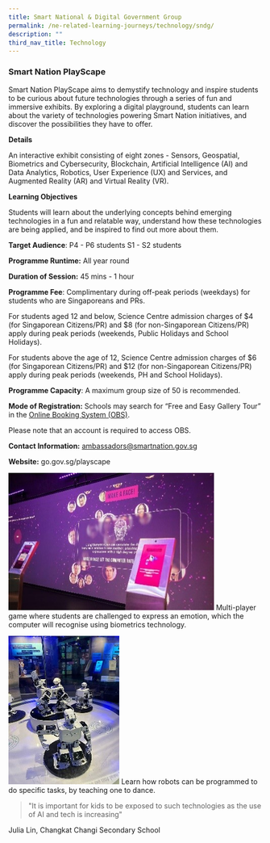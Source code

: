 ```yaml
---
title: Smart National & Digital Government Group
permalink: /ne-related-learning-journeys/technology/sndg/
description: ""
third_nav_title: Technology
---
```

### Smart Nation PlayScape

Smart Nation PlayScape aims to demystify technology and inspire students to be curious about future technologies through a series of fun and immersive exhibits. By exploring a digital playground, students can learn about the variety of  technologies powering Smart Nation initiatives, and discover the possibilities they have to offer.

**Details**

An interactive exhibit consisting of eight zones - Sensors, Geospatial, Biometrics and Cybersecurity, Blockchain, ArtificiaI Intelligence (AI) and Data Analytics, Robotics, User Experience (UX) and Services, and Augmented Reality (AR) and Virtual Reality (VR).

**Learning Objectives**

Students will learn about the underlying concepts behind emerging technologies in a fun and relatable way, understand how these technologies are being applied, and be inspired to find out more about them. 

**Target Audience**:
P4 - P6 students
S1 - S2 students

**Programme Runtime:** All year round

**Duration of Session:** 45 mins - 1 hour

**Programme Fee**: Complimentary during off-peak periods (weekdays) for students who are Singaporeans and PRs. 

For students aged 12 and below, Science Centre admission charges of $4 (for Singaporean Citizens/PR) and $8 (for non-Singaporean Citizens/PR) apply during peak periods (weekends, Public Holidays and School Holidays). 

For students above the age of 12, Science Centre admission charges of $6 (for Singaporean Citizens/PR) and $12 (for non-Singaporean Citizens/PR) apply during peak periods (weekends, PH and School Holidays). 

**Programme Capacity**: A maximum group size of 50 is recommended. 

**Mode of Registration:** Schools may search for “Free and Easy Gallery Tour” in the [Online Booking System (OBS)](https://bookings.science.edu.sg/obsinternetweb/?_ga=2.224598874.1195669561.1689163049-1447870005.1689163049).


Please note that an account is required to access OBS. 

**Contact Information:** ambassadors@smartnation.gov.sg
			
**Website:** go.gov.sg/playscape

![](/images/smart%20nation_playscape1.jpg)
Multi-player game where students are challenged to express an emotion, which the computer will recognise using biometrics technology. 

![](/images/smart%20nation_playscape2.jpg)
Learn how robots can be programmed to do specific tasks, by teaching one to dance. 

> "It is important for kids to be exposed to such technologies as the use of AI and tech is increasing"

Julia Lin, Changkat Changi Secondary School